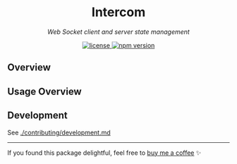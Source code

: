 <h1 align="center">Intercom</h1>
<p align="center">
  <em>Web Socket client and server state management</em>
</p>

<p align="center">
  <a href="https://img.shields.io/badge/License-MIT-green.svg" target="_blank">
    <img src="https://img.shields.io/badge/License-MIT-green.svg" alt="license" />
  </a>
  <a href="https://badge.fury.io/js/intercom.svg" target="_blank">
    <img src="https://badge.fury.io/js/intercom.svg" alt="npm version" />
  </a>
</p>

## Overview


## Usage Overview


## Development

See [./contributing/development.md](./contributing/development.md)

---

If you found this package delightful, feel free to [buy me a coffee](https://www.buymeacoffee.com/samhuk) ✨
